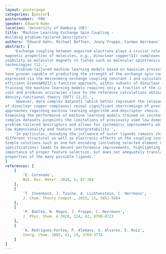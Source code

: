```yaml
---
layout: posterpage
categories: [poster]
posternumber: 'P06'
speaker: Eduard Hahn
location: 'University of Hamburg (DE)'
title: 'Machine Learning Exchange Spin Coupling -
Building problem-tailored Descriptors'
authors: 'Eduard Hahn, Michael Deffner, Jonny Proppe, Carmen Herrmann'
abstract: [
    'Exchange coupling between unpaired electrons plays a crucial role in determining the
magnetic properties of molecules, e.g., dinuclear copper(II) complexes, deciding their
usability as molecular magnets in fields such as molecular spintronics or quantum
technologies [1].',
    'Problem-tailored machine learning models based on Gaussian process regression
have proven capable of predicting the strength of the exchange spin coupling,
expressed via the Heisenberg exchange coupling constant J and calculated using an
efficient Green&#8217;s-function approach, within subsets of dinuclear copper complexes.
Training the machine learning models requires only a fraction of the computational
cost and produces accuracies close to the reference calculations obtained by utilizing
density-functional theory (DFT) [2,3].',
    'However, more complex datasets (which better represent the relevant chemical space
of dinuclear copper complexes) reveal significant shortcomings of previous
approaches regarding machine learning algorithm and descriptor choice.
Examining the performance of machine learning models trained on increasingly
complex datasets pinpoints the limitations of previously used low dimensional,
problem-tailored descriptors and allows for systematic improvements while retaining
low dimensionality and feature interpretability.',
    'In particular, encoding the influence of outer ligands remains challenging due to their
different structural as well as electronic effects on the coupling constant [4].
Simple solutions such as one-hot encoding (including selected element or ligand
specifications) leads to decent performance improvements, highlighting the
importance of proper feature selection, but does not adequately translate the unique
properties of the many possible ligands.'
]
references: [
    [
        'E. Coronado',
        Nat. Rev. Mater. 2020, 5, 87-104
    ],
    [
        'T. Steenbock, J. Tasche, A. Lichtenstein, C. Herrmann',
        J. Chem. Theory Comput., 2015, 11, 5651-5664
    ],
    [
        'P. Bahlke, N. Mogos, J. Proppe, C. Herrmann',
        J. Phys. Chem. A 2020, 124, 42, 8708-8723
    ],
    [
        'A. Rodríguez-Fortea, P. Alemany, S. Alvarez, E. Ruiz',
        Inorg. Chem. 2002, 41, 14, 3769-3778
    ]
]
---
```

